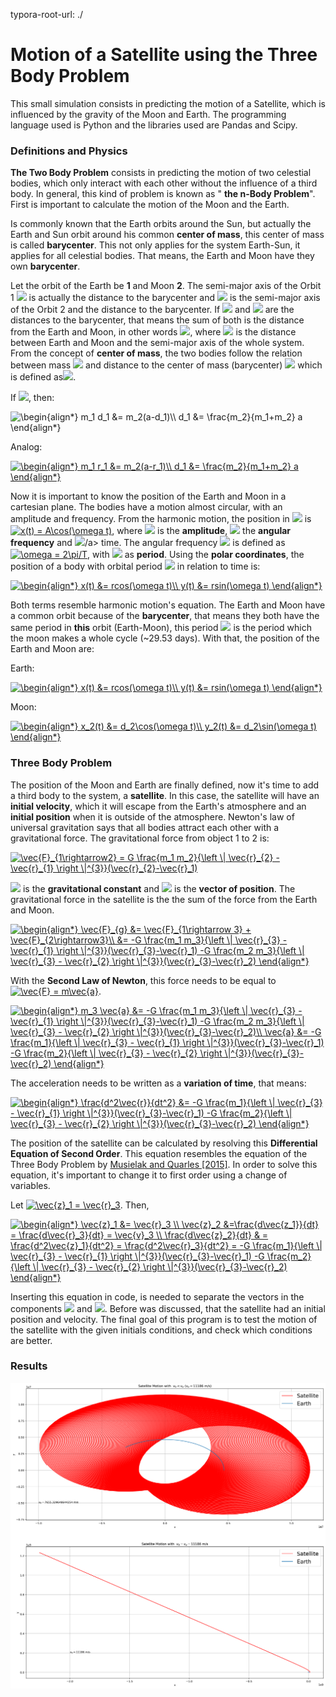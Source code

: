 typora-root-url: ./

# Motion of a Satellite using the Three Body Problem 

This small simulation consists in predicting the motion of a Satellite, which is influenced by the gravity of the Moon and Earth. The programming language used is Python and the libraries used are Pandas and Scipy.

### Definitions and Physics

**The Two Body Problem** consists in predicting the motion of two celestial bodies, which only interact with each other without the influence of a third body. In general, this kind of problem is known as " **the n-Body Problem**".  First is important to calculate the motion of the Moon and the Earth.

Is commonly known that the Earth orbits around the Sun, but actually the Earth and Sun orbit around his common **center of mass**, this center of mass is called **barycenter**. This not only applies for the system Earth-Sun, it applies for all celestial bodies. That means, the Earth and Moon have they own **barycenter**. 

Let the orbit of the Earth be **1** and Moon **2**. The semi-major axis of the Orbit 1 <a><img src="https://latex.codecogs.com/svg.latex?d_1"/></a>  is actually the distance to the barycenter and <a><img src="https://latex.codecogs.com/svg.latex?d_2"/></a> is the semi-major axis of the Orbit 2 and the distance to the barycenter. If <a><img src="https://latex.codecogs.com/svg.latex?d_1"/></a> and <a><img src="https://latex.codecogs.com/svg.latex?d_2"/></a> are the distances to the barycenter, that means the sum of both is the distance from the Earth and Moon,  in other words <a><img src="https://latex.codecogs.com/svg.latex?a&space;=&space;d_1&space;&plus;&space;d_2"/></a>, where <a><img src="https://latex.codecogs.com/svg.latex?a"/></a> is the  distance between Earth and Moon and the semi-major axis of the whole system. From the concept of **center of mass**, the two bodies follow the relation between mass <a><img src="https://latex.codecogs.com/svg.latex?m"/></a> and distance to the center of mass (barycenter) <a><img src="https://latex.codecogs.com/svg.latex?r"/></a> which is defined as<a><img src="https://latex.codecogs.com/svg.latex?m_1&space;d_1&space;=&space;m_2&space;d_2"/></a>. 

If <img src="https://latex.codecogs.com/svg.latex?a&space;=&space;d_1&space;&plus;&space;d_2"/>, then:

<a><img src="https://latex.codecogs.com/svg.latex?\begin{align*}&space;m_1&space;d_1&space;&=&space;m_2(a-d_1)\\&space;d_1&space;&=&space;\frac{m_2}{m_1&plus;m_2}&space;a&space;\end{align*}" title="\begin{align*} m_1 d_1 &= m_2(a-d_1)\\ d_1 &= \frac{m_2}{m_1+m_2} a \end{align*}" /></a> 

Analog: 

<a href="https://www.codecogs.com/eqnedit.php?latex=\begin{align*}&space;m_1&space;r_1&space;&=&space;m_2(a-r_1)\\&space;r_1&space;&=&space;\frac{m_2}{m_1&plus;m_2}&space;a&space;\end{align*}" target="_blank"><img src="https://latex.codecogs.com/svg.latex?\begin{align*}&space;&space;d_2&space;&=&space;\frac{m_1}{m_1&plus;m_2}&space;a&space;\end{align*}" title="\begin{align*} m_1 r_1 &= m_2(a-r_1)\\ d_1 &= \frac{m_2}{m_1+m_2} a \end{align*}" /></a>

Now it is important to know the position of the Earth and Moon in a cartesian plane. The bodies have a motion almost circular, with an amplitude and frequency.  From the harmonic motion, the position in <a><img src="https://latex.codecogs.com/svg.latex?x"/></a> is <a href="https://www.codecogs.com/eqnedit.php?latex=x(t)&space;=&space;A\cos(\omega&space;t)" target="_blank"><img src="https://latex.codecogs.com/svg.latex?x(t)&space;=&space;A\cos(\omega&space;t)" title="x(t) = A\cos(\omega t)" /></a>, where <a><img src="https://latex.codecogs.com/svg.latex?A"/></a> is the **amplitude**, <a><img src="https://latex.codecogs.com/svg.latex?\omega"/></a>  the **angular frequency** and <img src="https://latex.codecogs.com/svg.latex?t"/>/a> time.  The angular frequency <a><img src="https://latex.codecogs.com/svg.latex?\omega"/></a> is defined as <a href="https://www.codecogs.com/eqnedit.php?latex=\omega&space;=&space;\frac{2\pi}{T}" target="_blank"><img src="https://latex.codecogs.com/svg.latex?\omega&space;=&space;2\pi/T" title="\omega = 2\pi/T" /></a>, with <a><img src="https://latex.codecogs.com/svg.latex?T"/></a> as **period**. Using the **polar coordinates**, the position of a body with orbital period <a><img src="https://latex.codecogs.com/svg.latex?T"/></a> in relation to time is:

<a href="https://www.codecogs.com/eqnedit.php?latex=\begin{align*}&space;x(t)&space;&=&space;rcos(\omega&space;t)\\&space;y(t)&space;&=&space;rsin(\omega&space;t)&space;\end{align*}" target="_blank"><img src="https://latex.codecogs.com/svg.latex?\begin{align*}&space;x(t)&space;&=&space;rcos(\omega&space;t)\\&space;y(t)&space;&=&space;rsin(\omega&space;t)&space;\end{align*}" title="\begin{align*} x(t) &= rcos(\omega t)\\ y(t) &= rsin(\omega t) \end{align*}" /></a>

Both terms resemble harmonic motion's equation.  The Earth and Moon have a common orbit because of the **barycenter**, that means they both have the same period in **this** orbit (Earth-Moon), this period  <a><img src="https://latex.codecogs.com/svg.latex?T"/></a> is the period which the moon makes a whole cycle (~29.53 days).  With that, the position of the Earth and Moon are:

Earth:

<a href="https://www.codecogs.com/eqnedit.php?latex=\begin{align*}&space;x(t)&space;&=&space;rcos(\omega&space;t)\\&space;y(t)&space;&=&space;rsin(\omega&space;t)&space;\end{align*}" target="_blank"><img src="https://latex.codecogs.com/svg.latex?\begin{align*}&space;x_1(t)&space;&=&space;d_1\cos(\omega&space;t)\\&space;y_1(t)&space;&=&space;d_1\sin(\omega&space;t)&space;\end{align*}" title="\begin{align*} x(t) &= rcos(\omega t)\\ y(t) &= rsin(\omega t) \end{align*}" /></a>

Moon:

<a href="https://www.codecogs.com/eqnedit.php?latex=\begin{align*}&space;x_2(t)&space;&=&space;r_2\cos(\omega&space;t)\\&space;y_2(t)&space;&=&space;r_2\sin(\omega&space;t)&space;\end{align*}" target="_blank"><img src="https://latex.codecogs.com/svg.latex?\begin{align*}&space;x_2(t)&space;&=&space;d_2\cos(\omega&space;t)\\&space;y_2(t)&space;&=&space;d_2\sin(\omega&space;t)&space;\end{align*}" title="\begin{align*} x_2(t) &= d_2\cos(\omega t)\\ y_2(t) &= d_2\sin(\omega t) \end{align*}" /></a>

### Three Body Problem

The position of the Moon and Earth are finally defined, now it's time to add a third body to the system, a **satellite**. In this case, the satellite will have an **initial velocity**, which it will escape from the Earth's atmosphere and an **initial position** when it is outside of the atmosphere. Newton's law of universal gravitation says that all bodies attract each other with a gravitational force. The gravitational force from object 1 to 2 is:

<a href="https://www.codecogs.com/eqnedit.php?latex=\vec{F}_{1\rightarrow2}&space;=&space;G&space;\frac{m_1&space;m_2}{\left&space;\|&space;\vec{r}_{2}&space;-&space;\vec{r}_{1}&space;\right&space;\|^{3}}(\vec{r}_{2}-\vec{r}_1)" target="_blank"><img src="https://latex.codecogs.com/svg.latex?\vec{F}_{1\rightarrow2}&space;=&space;-G&space;\frac{m_1&space;m_2}{\left&space;\|&space;\vec{r}_{2}&space;-&space;\vec{r}_{1}&space;\right&space;\|^{3}}(\vec{r}_{2}-\vec{r}_1)" title="\vec{F}_{1\rightarrow2} = G \frac{m_1 m_2}{\left \| \vec{r}_{2} - \vec{r}_{1} \right \|^{3}}(\vec{r}_{2}-\vec{r}_1)" /></a>

<a><img src="https://latex.codecogs.com/svg.latex?G"/></a> is the **gravitational constant** and <a><img src="https://latex.codecogs.com/svg.latex?\vec{r}"/></a> is the **vector of position**. The gravitational force in the satellite is the the sum of the force from the Earth and Moon. 

<a href="https://www.codecogs.com/eqnedit.php?latex=\begin{align*}&space;\vec{F}_{g}&space;&=&space;\vec{F}_{1\rightarrow&space;3}&space;&plus;&space;\vec{F}_{2\rightarrow3}\\&space;&=&space;-G&space;\frac{m_1&space;m_3}{\left&space;\|&space;\vec{r}_{3}&space;-&space;\vec{r}_{1}&space;\right&space;\|^{3}}(\vec{r}_{3}-\vec{r}_1)&space;-G&space;\frac{m_2&space;m_3}{\left&space;\|&space;\vec{r}_{3}&space;-&space;\vec{r}_{2}&space;\right&space;\|^{3}}(\vec{r}_{3}-\vec{r}_2)&space;\end{align*}" target="_blank"><img src="https://latex.codecogs.com/svg.latex?\begin{align*}&space;\vec{F}_{g}&space;&=&space;\vec{F}_{1\rightarrow&space;3}&space;&plus;&space;\vec{F}_{2\rightarrow3}\\&space;&=&space;-G&space;\frac{m_1&space;m_3}{\left&space;\|&space;\vec{r}_{3}&space;-&space;\vec{r}_{1}&space;\right&space;\|^{3}}(\vec{r}_{3}-\vec{r}_1)&space;-G&space;\frac{m_2&space;m_3}{\left&space;\|&space;\vec{r}_{3}&space;-&space;\vec{r}_{2}&space;\right&space;\|^{3}}(\vec{r}_{3}-\vec{r}_2)&space;\end{align*}" title="\begin{align*} \vec{F}_{g} &= \vec{F}_{1\rightarrow 3} + \vec{F}_{2\rightarrow3}\\ &= -G \frac{m_1 m_3}{\left \| \vec{r}_{3} - \vec{r}_{1} \right \|^{3}}(\vec{r}_{3}-\vec{r}_1) -G \frac{m_2 m_3}{\left \| \vec{r}_{3} - \vec{r}_{2} \right \|^{3}}(\vec{r}_{3}-\vec{r}_2) \end{align*}" /></a>

With the **Second Law of Newton**, this force needs to be equal to <a href="https://www.codecogs.com/eqnedit.php?latex=\vec{F}&space;=&space;m\vec{a}" target="_blank"><img src="https://latex.codecogs.com/svg.latex?\vec{F}&space;=&space;m\vec{a}" title="\vec{F} = m\vec{a}" /></a>.

<a href="https://www.codecogs.com/eqnedit.php?latex=\begin{align*}&space;m_3&space;\vec{a}&space;&=&space;-G&space;\frac{m_1&space;m_3}{\left&space;\|&space;\vec{r}_{3}&space;-&space;\vec{r}_{1}&space;\right&space;\|^{3}}(\vec{r}_{3}-\vec{r}_1)&space;-G&space;\frac{m_2&space;m_3}{\left&space;\|&space;\vec{r}_{3}&space;-&space;\vec{r}_{2}&space;\right&space;\|^{3}}(\vec{r}_{3}-\vec{r}_2)\\&space;\vec{a}&space;&=&space;-G&space;\frac{m_1}{\left&space;\|&space;\vec{r}_{3}&space;-&space;\vec{r}_{1}&space;\right&space;\|^{3}}(\vec{r}_{3}-\vec{r}_1)&space;-G&space;\frac{m_2}{\left&space;\|&space;\vec{r}_{3}&space;-&space;\vec{r}_{2}&space;\right&space;\|^{3}}(\vec{r}_{3}-\vec{r}_2)&space;\end{align*}" target="_blank"><img src="https://latex.codecogs.com/svg.latex?\begin{align*}&space;m_3&space;\vec{a}&space;&=&space;-G&space;\frac{m_1&space;m_3}{\left&space;\|&space;\vec{r}_{3}&space;-&space;\vec{r}_{1}&space;\right&space;\|^{3}}(\vec{r}_{3}-\vec{r}_1)&space;-G&space;\frac{m_2&space;m_3}{\left&space;\|&space;\vec{r}_{3}&space;-&space;\vec{r}_{2}&space;\right&space;\|^{3}}(\vec{r}_{3}-\vec{r}_2)\\&space;\vec{a}&space;&=&space;-G&space;\frac{m_1}{\left&space;\|&space;\vec{r}_{3}&space;-&space;\vec{r}_{1}&space;\right&space;\|^{3}}(\vec{r}_{3}-\vec{r}_1)&space;-G&space;\frac{m_2}{\left&space;\|&space;\vec{r}_{3}&space;-&space;\vec{r}_{2}&space;\right&space;\|^{3}}(\vec{r}_{3}-\vec{r}_2)&space;\end{align*}" title="\begin{align*} m_3 \vec{a} &= -G \frac{m_1 m_3}{\left \| \vec{r}_{3} - \vec{r}_{1} \right \|^{3}}(\vec{r}_{3}-\vec{r}_1) -G \frac{m_2 m_3}{\left \| \vec{r}_{3} - \vec{r}_{2} \right \|^{3}}(\vec{r}_{3}-\vec{r}_2)\\ \vec{a} &= -G \frac{m_1}{\left \| \vec{r}_{3} - \vec{r}_{1} \right \|^{3}}(\vec{r}_{3}-\vec{r}_1) -G \frac{m_2}{\left \| \vec{r}_{3} - \vec{r}_{2} \right \|^{3}}(\vec{r}_{3}-\vec{r}_2) \end{align*}" /></a>

The acceleration needs to be written as a **variation of time**, that means:

<a href="https://www.codecogs.com/eqnedit.php?latex=\begin{align*}&space;\frac{d^2\vec{r}}{dt^2}&space;&=&space;-G&space;\frac{m_1}{\left&space;\|&space;\vec{r}_{3}&space;-&space;\vec{r}_{1}&space;\right&space;\|^{3}}(\vec{r}_{3}-\vec{r}_1)&space;-G&space;\frac{m_2}{\left&space;\|&space;\vec{r}_{3}&space;-&space;\vec{r}_{2}&space;\right&space;\|^{3}}(\vec{r}_{3}-\vec{r}_2)&space;\end{align*}" target="_blank"><img src="https://latex.codecogs.com/svg.latex?\begin{align*}&space;\frac{d^2\vec{r}_3}{dt^2}&space;&=&space;-G&space;\frac{m_1}{\left&space;\|&space;\vec{r}_{3}&space;-&space;\vec{r}_{1}&space;\right&space;\|^{3}}(\vec{r}_{3}-\vec{r}_1)&space;-G&space;\frac{m_2}{\left&space;\|&space;\vec{r}_{3}&space;-&space;\vec{r}_{2}&space;\right&space;\|^{3}}(\vec{r}_{3}-\vec{r}_2)&space;\end{align*}" title="\begin{align*} \frac{d^2\vec{r}}{dt^2} &= -G \frac{m_1}{\left \| \vec{r}_{3} - \vec{r}_{1} \right \|^{3}}(\vec{r}_{3}-\vec{r}_1) -G \frac{m_2}{\left \| \vec{r}_{3} - \vec{r}_{2} \right \|^{3}}(\vec{r}_{3}-\vec{r}_2) \end{align*}" /></a>

The position of the satellite can be calculated by resolving this **Differential Equation of Second Order**.  This equation resembles the equation of the Three Body Problem by [Musielak and Quarles [2015]](https://arxiv.org/abs/1508.02312v1). In order to solve this equation, it's important to change it to first order using a change of variables.

Let <a href="https://www.codecogs.com/eqnedit.php?latex=\vec{z}_1&space;=&space;\vec{r}_3" target="_blank"><img src="https://latex.codecogs.com/svg.latex?\vec{z}_1&space;=&space;\vec{r}_3" title="\vec{z}_1 = \vec{r}_3" /></a>. Then,

<a href="https://www.codecogs.com/eqnedit.php?latex=\begin{align*}&space;\vec{z}_1&space;&=&space;\vec{r}_3&space;\\&space;\vec{z}_2&space;&=\frac{d\vec{z_1}}{dt}&space;=&space;\frac{d\vec{r}_3}{dt}&space;=&space;\vec{v}_3&space;\\&space;\frac{d\vec{z}_2}{dt}&space;&&space;=&space;\frac{d^2\vec{z}_1}{dt^2}&space;=&space;\frac{d^2\vec{r}_3}{dt^2}&space;=&space;-G&space;\frac{m_1}{\left&space;\|&space;\vec{r}_{3}&space;-&space;\vec{r}_{1}&space;\right&space;\|^{3}}(\vec{r}_{3}-\vec{r}_1)&space;-G&space;\frac{m_2}{\left&space;\|&space;\vec{r}_{3}&space;-&space;\vec{r}_{2}&space;\right&space;\|^{3}}(\vec{r}_{3}-\vec{r}_2)&space;\end{align*}" target="_blank"><img src="https://latex.codecogs.com/svg.latex?\begin{align*}&space;\vec{z}_1&space;&=&space;\vec{r}_3&space;\\&space;\vec{z}_2&space;&=\frac{d\vec{z_1}}{dt}&space;=&space;\frac{d\vec{r}_3}{dt}&space;=&space;\vec{v}_3&space;\\&space;\frac{d\vec{z}_2}{dt}&space;&&space;=&space;\frac{d^2\vec{z}_1}{dt^2}&space;=&space;\frac{d^2\vec{r}_3}{dt^2}&space;=&space;-G&space;\frac{m_1}{\left&space;\|&space;\vec{r}_{3}&space;-&space;\vec{r}_{1}&space;\right&space;\|^{3}}(\vec{r}_{3}-\vec{r}_1)&space;-G&space;\frac{m_2}{\left&space;\|&space;\vec{r}_{3}&space;-&space;\vec{r}_{2}&space;\right&space;\|^{3}}(\vec{r}_{3}-\vec{r}_2)&space;\end{align*}" title="\begin{align*} \vec{z}_1 &= \vec{r}_3 \\ \vec{z}_2 &=\frac{d\vec{z_1}}{dt} = \frac{d\vec{r}_3}{dt} = \vec{v}_3 \\ \frac{d\vec{z}_2}{dt} & = \frac{d^2\vec{z}_1}{dt^2} = \frac{d^2\vec{r}_3}{dt^2} = -G \frac{m_1}{\left \| \vec{r}_{3} - \vec{r}_{1} \right \|^{3}}(\vec{r}_{3}-\vec{r}_1) -G \frac{m_2}{\left \| \vec{r}_{3} - \vec{r}_{2} \right \|^{3}}(\vec{r}_{3}-\vec{r}_2) \end{align*}" /></a>

Inserting this equation in code, is needed to separate the vectors in the components <a><img src="https://latex.codecogs.com/svg.latex?x"/></a> and <a><img src="https://latex.codecogs.com/svg.latex?y"/></a>. Before was discussed, that the satellite had an initial position and velocity. The final goal of this program is to test the motion of the satellite with the given initials conditions, and check which conditions are better.

### Results

![result](/result.png)



